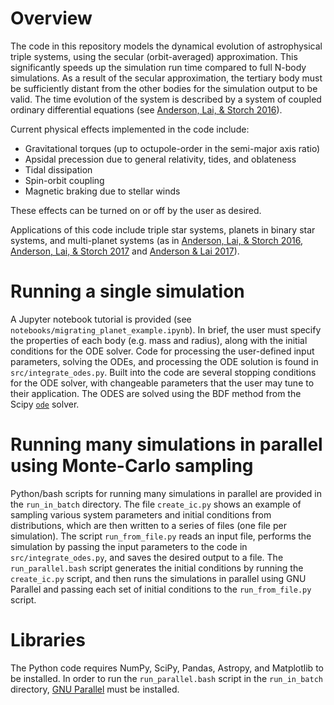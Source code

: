 # Overview
The code in this repository models the dynamical evolution of astrophysical triple systems, using the secular (orbit-averaged) approximation. This significantly speeds up the simulation run time compared to full N-body simulations. As a result of the secular approximation, the tertiary body must be sufficiently distant from the other bodies for the simulation output to be valid. The time evolution of the system is described by a system of coupled ordinary differential equations (see [Anderson, Lai, & Storch 2016](https://ui.adsabs.harvard.edu/abs/2016MNRAS.456.3671A/abstract)). 

Current physical effects implemented in the code include:
- Gravitational torques (up to octupole-order in the semi-major axis ratio)
- Apsidal precession due to general relativity, tides, and oblateness
- Tidal dissipation
- Spin-orbit coupling
- Magnetic braking due to stellar winds

These effects can be turned on or off by the user as desired. 

Applications of this code include triple star systems, planets in binary star systems, and multi-planet systems (as in [Anderson, Lai, & Storch 2016](https://ui.adsabs.harvard.edu/abs/2016MNRAS.456.3671A/abstract), [Anderson, Lai, & Storch 2017](https://ui.adsabs.harvard.edu/abs/2017MNRAS.467.3066A/abstract) and [Anderson & Lai 2017](https://ui.adsabs.harvard.edu/abs/2017MNRAS.472.3692A/abstract)). 

# Running a single simulation
A Jupyter notebook tutorial is provided (see `notebooks/migrating_planet_example.ipynb`). In brief, the user must specify the properties of each body (e.g. mass and radius), along with the initial conditions for the ODE solver. Code for processing the user-defined input parameters, solving the ODEs, and processing the ODE solution is found in `src/integrate_odes.py`. Built into the code are several stopping conditions for the ODE solver, with changeable parameters that the user may tune to their application. The ODES are solved using the BDF method from the Scipy [`ode`](https://docs.scipy.org/doc/scipy/reference/generated/scipy.integrate.ode.html) solver.

# Running many simulations in parallel using Monte-Carlo sampling
Python/bash scripts for running many simulations in parallel are provided in the `run_in_batch` directory. The file `create_ic.py` shows an example of sampling various system parameters and initial conditions from distributions, which are then written to a series of files (one file per simulation). The script `run_from_file.py` reads an input file, performs the simulation by passing the input parameters to the code in `src/integrate_odes.py`, and saves the desired output to a file. The `run_parallel.bash` script generates the initial conditions by running the `create_ic.py` script, and then runs the simulations in parallel using GNU Parallel and passing each set of initial conditions to the `run_from_file.py` script.

# Libraries

The Python code requires NumPy, SciPy, Pandas, Astropy, and Matplotlib to be installed. In order to run the `run_parallel.bash` script in the `run_in_batch` directory, [GNU Parallel](https://www.gnu.org/software/parallel/) must be installed.



